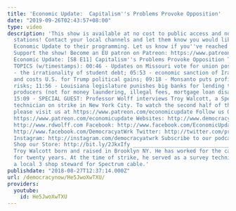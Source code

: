 ```yaml
---
title: 'Economic Update:  Capitalism''s Problems Provoke Opposition'
date: "2019-09-26T02:43:57+08:00"
type: video
description: 'This show is available at no cost to public access and non-profit community
  stations! Contact your local channels and let them know you would like them to add
  Economic Update to their programming. Let us know if you''ve reached out: info@democracyatwork.info
  Support the show! Become an EU patron on Patreon: https://www.patreon.com/economicupdate
  Economic Update: [S8 E11] Capitalism''s Problems Provoke Opposition THIS WEEK''S
  TOPICS (w/timestamps): 00:46 - Updates on Missouri vote for union position; 03:30
  - the irrationality of student debt; 05:53 - economic sanction of Iran isolates
  and costs U.S. for Trump political gains; 09:18 - Monsanto puts profits over cancer
  risks; 11:56 - Louisiana legislature punishes big banks for lending to assault rifle
  producers (not for money laundering, illegal fees, mortgage loan disaster etc.).
  15:09 - SPECIAL GUEST: Professor Wolff interviews Troy Walcott, a Spectrum Cable
  technician on strike in New York City. To watch the second half of the interview,
  please visit us at https://www.patreon.com/economicupdate Follow us ONLINE: Patreon:
  https://www.patreon.com/economicupdate Websites: http://www.democracyatwork.info/economicupdate
  http://www.rdwolff.com Facebook: http://www.facebook.com/EconomicUpdate http://www.facebook.com/RichardDWolff
  http://www.facebook.com/DemocracyatWrk Twitter: http://twitter.com/profwolff http://twitter.com/democracyatwrk
  Instagram: http://instagram.com/democracyatwrk Subscribe to our podcast: http://economicupdate.libsyn.com
  Shop our Store: http://bit.ly/2JkxIfy _______________________________________________
  Troy Walcott born and raised in Brooklyn NY. He has worked for the cable company
  for twenty years. At the time of strike, he served as a survey technician. He is
  a local 3 shop steward for Spectrum cable.'
publishdate: "2018-08-27T12:37:14.000Z"
url: /democracynow/He5JwoXwTXU/
providers:
  youtube:
    id: He5JwoXwTXU
---
```

